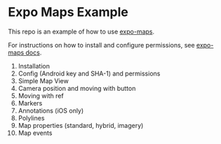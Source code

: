 # Expo Maps Example

This repo is an example of how to use [expo-maps](https://docs.expo.dev/versions/latest/sdk/maps/).

For instructions on how to install and configure permissions, see [expo-maps docs](https://docs.expo.dev/versions/latest/sdk/maps/#permissions-1).

1. Installation
2. Config (Android key and SHA-1) and permissions
3. Simple Map View
4. Camera position and moving with button
5. Moving with ref
6. Markers
7. Annotations (iOS only)
8. Polylines
9. Map properties (standard, hybrid, imagery)
10. Map events
